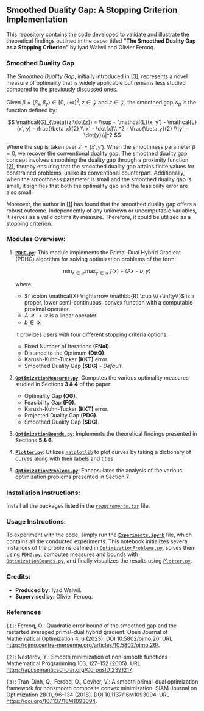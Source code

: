 ## Smoothed Duality Gap: A Stopping Criterion Implementation

This repository contains the code developed to validate and illustrate the theoretical findings outlined in the paper titled **"The Smoothed Duality Gap as a Stopping Criterion"** by Iyad Walwil and Olivier Fercoq.

### Smoothed Duality Gap
The *Smoothed Duality Gap*, initially introduced in [[3](#3)], represents a novel measure of optimality that is widely applicable but remains less studied compared to the previously discussed ones.

Given $\beta = (\beta_x, \beta_y) \in [0, +\infty]^2, z \in \mathcal{Z}$ and $\dot{z} \in \mathcal{Z}$, the smoothed gap $\mathcal{G}_{\beta}$ is the function defined by:

$$
\mathcal{G}_{\beta}(z;\dot{z}) = \\sup ~ \mathcal{L}(x, y') - \mathcal{L}(x', y) - \frac{\beta_x}{2} \\|x' - \dot{x}\\|^2 - \frac{\beta_y}{2} \\|y' - \dot{y}\\|^2
$$

Where the sup is taken over $z' = (x', y')$. When the smoothness parameter $\beta = 0$, we recover the conventional duality gap. The smoothed duality gap concept involves smoothing the duality gap through a proximity function [[2](#2)], thereby ensuring that the smoothed duality gap attains finite values for constrained problems, unlike its conventional counterpart. Additionally, when the smoothness parameter is small and the smoothed duality gap is small, it signifies that both the optimality gap and the feasibility error are also small.

Moreover, the author in [[1](#1)] has found that the smoothed duality gap offers a robust outcome. Independently of any unknown or uncomputable variables, it serves as a valid optimality measure. Therefore,  it could be utilized as a stopping criterion.

### Modules Overview:

1. **[`PDHG.py`](PDHG.py)**: This module implements the Primal-Dual Hybrid Gradient (PDHG) algorithm for solving optimization problems of the form:
   
    $$\min_{x \in \mathcal{X}} \max_{y \in \mathcal{Y}}~ f(x) + \left\langle Ax - b, y \right\rangle $$

   where:
   - $f \colon \mathcal{X} \rightarrow \mathbb{R} \cup \\{+\infty\\}$ is a proper, lower semi-continuous, convex function with a computable proximal operator.
   - $A \colon \mathcal{X} \rightarrow \mathcal{Y}$ is a linear operator.
   - $b \in \mathcal{Y}$.

   It provides users with four different stopping criteria options:
   - Fixed Number of Iterations **(FNoI)**.
   - Distance to the Optimum **(DttO)**.
   - Karush-Kuhn-Tucker **(KKT)** error.
   - Smoothed Duality Gap **(SDG)** - *Default*.

2. **[`OptimizationMeasures.py`](OptimizationMeasures.py)**: Computes the various optimality measures studied in Sections **3 & 4** of the paper:
   - Optimality Gap **(OG)**.
   - Feasibility Gap **(FG)**.
   - Karush-Kuhn-Tucker **(KKT)** error.
   - Projected Duality Gap **(PDG)**.
   - Smoothed Duality Gap **(SDG)**.

3. **[`OptimizationBounds.py`](OptimizationBounds.py)**: Implements the theoretical findings presented in Sections **5 & 6**.

4. **[`Plotter.py`](Plotter.py)**: Utilizes [`matplotlib`](https://matplotlib.org) to plot curves by taking a dictionary of curves along with their labels and titles.

5. **[`OptimizationProblems.py`](OptimizationProblems.py)**: Encapsulates the analysis of the various optimization problems presented in Section **7**.


### Installation Instructions:

Install all the packages listed in the *[`requirements.txt`](requirements.txt)* file.


### Usage Instructions:

To experiment with the code, simply run the **[`Experiments.ipynb`](Experiments.ipynb)** file, which contains all the conducted experiments. This notebook initializes several instances of the problems defined in [`OptimizationProblems.py`](OptimizationProblems.py), solves them using [`PDHG.py`](PDHG.py), computes measures and bounds with [`OptimizationBounds.py`](OptimizationBounds.py), and finally visualizes the results using [`Plotter.py`](Plotter.py).

### Credits:

- **Produced by:** Iyad Walwil.
- **Supervised by:** Olivier Fercoq.


### References

<a id="1"></a>`[1]`: Fercoq, O.: Quadratic error bound of the smoothed gap and the restarted averaged primal-dual hybrid gradient. Open Journal of Mathematical Optimization 4, 6 (2023). DOI 10.5802/ojmo.26. URL https://ojmo.centre-mersenne.org/articles/10.5802/ojmo.26/.

<a id="2"></a>`[2]`: Nesterov, Y.: Smooth minimization of non-smooth functions Mathematical Programming 103, 127–152 (2005). URL https://api.semanticscholar.org/CorpusID:2391217.

<a id="3"></a>`[3]`: Tran-Dinh, Q., Fercoq, O., Cevher, V.: A smooth primal-dual optimization framework for nonsmooth composite convex minimization. SIAM Journal on Optimization 28(1), 96–134 (2018). DOI 10.1137/16M1093094. URL https://doi.org/10.1137/16M1093094. 
